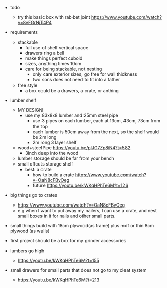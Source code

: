 - todo
  - try this basic box with rab·bet joint https://www.youtube.com/watch?v=8vFGrNjT4P4
- requirements
  - stackable
    - full use of shelf vertical space
    - drawers ring a bell
    - make things perfect cuboid
    - sizes, anything times 10cm
    - care for being stackable, not nesting
      - only care exterior sizes, go free for wall thickness
      - two sons does not need to fit into a father
  - free style
    - a box could be a drawers, a crate, or anthing
- lumber shelf
  - MY DESIGN
    - use my 83x8x8 lumber and 25mm steel pipe
      - use 3 pipes on each lumber, each at 13cm, 43cm, 73cm from the top
      - each lumber is 50cm away from the next, so the shelf would be 2m long
      - 2m long 3 layer shelf
  - wood+steelPipe https://youtu.be/pIJG7Zp8iN4?t=582
    - 3inch deep into the wood
  - lumber storage should be far from your bench
  - small offcuts storage shelf
    - best: a crate
      - how to build a crate https://www.youtube.com/watch?v=OaN8cFByOeg
      - future https://youtu.be/kWKqHPhTe6M?t=126

   
- big things go to crates
  - https://www.youtube.com/watch?v=OaN8cFByOeg
  - e.g when I want to put away my nailers, I can use a crate, and nest small boxes in it for nails and other small parts. 
- small things build with 18cm plywood(as frame) plus mdf or thin 8cm plywood (as walls)
- first project should be a box for my grinder accessories


- lumbers go high
  - https://youtu.be/kWKqHPhTe6M?t=155
- small drawers for small parts that does not go to my cleat system
  - https://youtu.be/kWKqHPhTe6M?t=213
